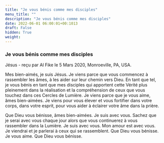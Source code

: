 ```yaml
---
title: "Je vous bénis comme mes disciples"
menu_title: ""
description: "Je vous bénis comme mes disciples"
date: 2022-06-01 06:00:01+00:1013
draft: False
hidden: True
weight:
---
```

### Je vous bénis comme mes disciples

Jésus - reçu par Al Fike le 5 Mars 2020, Monroeville, PA, USA.

Mes bien-aimés, je suis Jésus. Je viens parce que vous commencez à rassembler les âmes, à les aider sur leur chemin vers Dieu. En tant que tel, je vous bénis en tant que mes disciples qui apportent cette Vérité plus pleinement dans la réalisation et la compréhension de ceux que vous touchez dans ces Cercles de Lumière. Je viens parce que je vous aime, âmes bien-aimées. Je viens pour vous élever et vous fortifier dans votre corps, dans votre esprit, pour vous aider à éclairer votre âme dans la prière.

Que Dieu vous bénisse, âmes bien-aimées. Je suis avec vous. Sachez que je serai avec vous chaque jour alors que vous continuerez à vous rassembler dans la Lumière. Je suis avec vous. Mon amour est avec vous. Je viendrai et je parlerai à ceux qui se rassemblent. Que Dieu vous bénisse. Je vous aime. Que Dieu vous bénisse.

